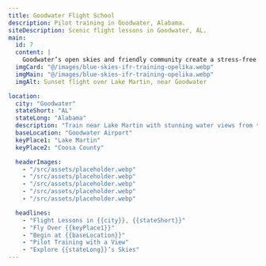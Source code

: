```yaml
---
title: Goodwater Flight School
description: Pilot training in Goodwater, Alabama.
siteDescription: Scenic flight lessons in Goodwater, AL.
main:
  id: 7
  content: |
    Goodwater’s open skies and friendly community create a stress-free environment to learn to fly.
  imgCard: "@/images/blue-skies-ifr-training-opelika.webp"
  imgMain: "@/images/blue-skies-ifr-training-opelika.webp"
  imgAlt: Sunset flight over Lake Martin, near Goodwater

location:
  city: "Goodwater"
  stateShort: "AL"
  stateLong: "Alabama"
  description: "Train near Lake Martin with stunning water views from the cockpit."
  baseLocation: "Goodwater Airport"
  keyPlace1: "Lake Martin"
  keyPlace2: "Coosa County"

  headerImages:
    - "/src/assets/placeholder.webp"
    - "/src/assets/placeholder.webp"
    - "/src/assets/placeholder.webp"
    - "/src/assets/placeholder.webp"
    - "/src/assets/placeholder.webp"

  headlines:
    - "Flight Lessons in {{city}}, {{stateShort}}"
    - "Fly Over {{keyPlace1}}"
    - "Begin at {{baseLocation}}"
    - "Pilot Training with a View"
    - "Explore {{stateLong}}’s Skies"
---
```

